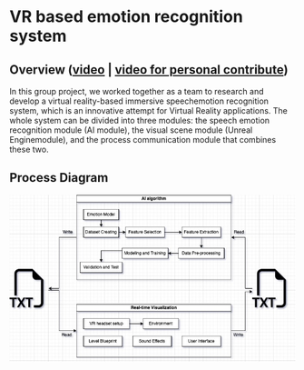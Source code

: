 # VR based emotion recognition system 

## Overview ([video](https://youtu.be/sESbvDa2bjo) | [video for personal contribute](https://youtu.be/IIWplrW0tFM))
In this group project, we worked together as a team to research and develop a virtual reality-based immersive speechemotion recognition system, which is an innovative attempt for Virtual Reality applications. The whole system can be divided into three modules: the speech emotion recognition module (AI module), the visual scene module (Unreal Enginemodule), and the process communication module that combines these two.  

## Process Diagram
![](/GroupProject.jpg)



